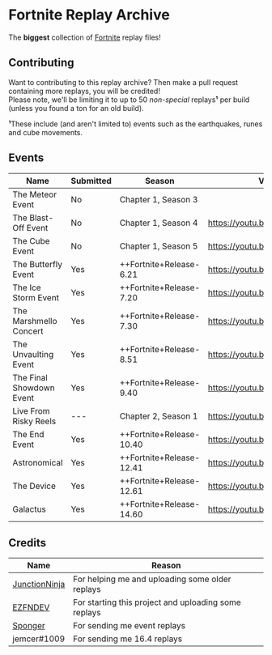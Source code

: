 # Fortnite Replay Archive

The **biggest** collection of [Fortnite](https://fortnite.com) replay files! 

## Contributing
Want to contributing to this replay archive? Then make a pull request containing more replays, you will be credited!  
Please note, we'll be limiting it to up to 50 *non-special* replays**¹** per build (unless you found a ton for an old build).

**¹**These include (and aren't limited to) events such as the earthquakes, runes and cube movements.

## Events

| Name                           | Submitted | Season                   | Video                        |
|--------------------------------|-----------|--------------------------|------------------------------|
| The Meteor Event               | No        | Chapter 1, Season 3      | |
| The Blast-Off Event            | No        | Chapter 1, Season 4      | https://youtu.be/t9DEhZ6NpIw |
| The Cube Event                 | No        | Chapter 1, Season 5      | https://youtu.be/TD95xbgBHNc |
| The Butterfly Event            | Yes       | ++Fortnite+Release-6.21  | https://youtu.be/Pk5mNPlActc |
| The Ice Storm Event            | Yes       | ++Fortnite+Release-7.20  | https://youtu.be/3Hx6kJTNQ6E |
| The Marshmello Concert         | Yes       | ++Fortnite+Release-7.30  | https://youtu.be/NBsCzN-jfvA |
| The Unvaulting Event           | Yes       | ++Fortnite+Release-8.51  | https://youtu.be/xqEYOKgByfo |
| The Final Showdown Event       | Yes       | ++Fortnite+Release-9.40  | https://youtu.be/534qwyCJ1q8 |
| Live From Risky Reels          | ---       | Chapter 2, Season 1      | https://youtu.be/-nmmKlTtae4 |
| The End Event                  | Yes       | ++Fortnite+Release-10.40 | https://youtu.be/mRP54UeDTHI |
| Astronomical                   | Yes       | ++Fortnite+Release-12.41 | https://youtu.be/wYeFAlVC8qU |
| The Device                     | Yes       | ++Fortnite+Release-12.61 | https://youtu.be/MPhoMau32ZU |
| Galactus                       | Yes       | ++Fortnite+Release-14.60 | https://youtu.be/BBU0FZv0M7o |


## Credits
| Name                                              | Reason                                                           |
|---------------------------------------------------|------------------------------------------------------------------|
| [JunctionNinja](https://github.com/JunctionNinja) | For helping me and uploading some older replays                  |
| [EZFNDEV](https://github.com/EZFNDEV)             | For starting this project and uploading some replays             |                
| [Sponger](https://github.com/SpongerXD)           | For sending me event replays                                     |                                                           
| jemcer#1009                                       | For sending me 16.4 replays                                      |                                                            
